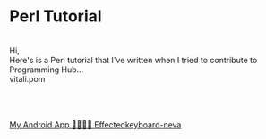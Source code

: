 # Perl Tutorial
<p>
<br>
Hi, <br>
Here's is a Perl tutorial that I've written when I tried to contribute to Programming Hub...<br>
vitali.pom<br>
</p>

<p>
<br>
<br>
<br>
<a href="https://play.google.com/store/apps/details?id=com.vitali.pom.effectedkeyboard2&hl=en&gl=US">My Android App 🐠🐠🐠🐳 Effectedkeyboard-neva</a>
</p>
